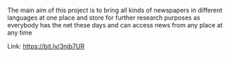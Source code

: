 The main aim of this project is to bring all kinds of newspapers in different languages at one place and store for further research purposes as everybody has the net these days and can access news from any place at any time

 Link: https://bit.ly/3njb7UR
